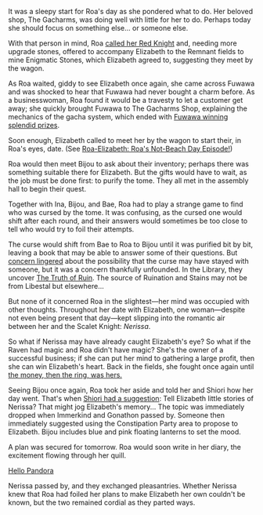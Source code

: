 <!-- title: Roa Pandora -->
<!-- status: In-bread -->

It was a sleepy start for Roa's day as she pondered what to do. Her beloved shop, The Gacharms, was doing well with little for her to do. Perhaps today she should focus on something else... or someone else.

With that person in mind, Roa [called her Red Knight](https://youtu.be/E-LGNO7JdO4?t=748) and, needing more upgrade stones, offered to accompany Elizabeth to the Remnant fields to mine Enigmatic Stones, which Elizabeth agreed to, suggesting they meet by the wagon.

As Roa waited, giddy to see Elizabeth once again, she came across Fuwawa and was shocked to hear that Fuwawa had never bought a charm before. As a businesswoman, Roa found it would be a travesty to let a customer get away; she quickly brought Fuwawa to The Gacharms Shop, explaining the mechanics of the gacha system, which ended with [Fuwawa winning splendid prizes](https://youtu.be/E-LGNO7JdO4?t=978).

Soon enough, Elizabeth called to meet her by the wagon to start their, in Roa's eyes, date. (See [Roa-Elizabeth: Roa's Not-Beach Day Episode!](#edge:raora-liz))

Roa would then meet Bijou to ask about their inventory; perhaps there was something suitable there for Elizabeth. But the gifts would have to wait, as the job must be done first: to purify the tome. They all met in the assembly hall to begin their quest.

Together with Ina, Bijou, and Bae, Roa had to play a strange game to find who was cursed by the tome. It was confusing, as the cursed one would shift after each round, and their answers would sometimes be too close to tell who would try to foil their attempts.

The curse would shift from Bae to Roa to Bijou until it was purified bit by bit, leaving a book that may be able to answer some of their questions. But [concern lingered](https://youtu.be/E-LGNO7JdO4?t=5760) about the possibility that the curse may have stayed with someone, but it was a concern thankfully unfounded. In the Library, they uncover [The Truth of Ruin](https://youtu.be/E-LGNO7JdO4?t=5936). The source of Ruination and Stains may not be from Libestal but elsewhere...

But none of it concerned Roa in the slightest—her mind was occupied with other thoughts. Throughout her date with Elizabeth, one woman—despite not even being present that day—kept slipping into the romantic air between her and the Scalet Knight: _Nerissa_.

So what if Nerissa may have already caught Elizabeth's eye? So what if the Raven had magic and Roa didn't have magic? She's the owner of a successful business; if she can put her mind to gathering a large profit, then she can win Elizabeth's heart. Back in the fields, she fought once again until [the money, then the ring, was hers.](https://youtu.be/E-LGNO7JdO4?t=9770)

Seeing Bijou once again, Roa took her aside and told her and Shiori how her day went. That's when [Shiori had a suggestion](https://youtu.be/E-LGNO7JdO4?t=10994):
Tell Elizabeth little stories of Nerissa? That might jog Elizabeth's memory... The topic was immediately dropped when Immerkind and Gonathon passed by. Someone then immediately suggested using the Constipation Party area to propose to Elizabeth. Bijou includes blue and pink floating lanterns to set the mood.

A plan was secured for tomorrow. Roa would soon write in her diary, the excitement flowing through her quill.

[Hello Pandora](#embed:https://youtu.be/E-LGNO7JdO4?t=11534)

Nerissa passed by, and they exchanged pleasantries. Whether Nerissa knew that Roa had foiled her plans to make Elizabeth her own couldn't be known, but the two remained cordial as they parted ways.
